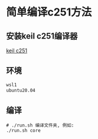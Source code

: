 # 简单编译c251方法
## 安装keil c251编译器
[keil c251](https://www.keil.com//files/eval/c251v560.exe)
## 环境
```txt
wsl1
ubuntu20.04
```
## 编译
```shell
# ./run.sh 编译文件夹, 例如:
./run.sh core
```
